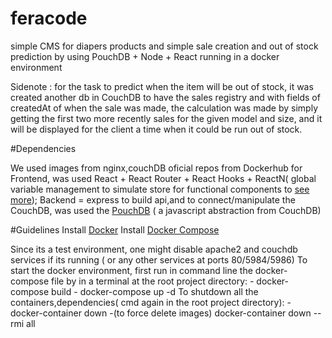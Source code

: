 # feracode

 simple CMS for diapers products and simple sale creation and out of stock prediction by using PouchDB + Node + React running in a docker environment

 Sidenote : for the task to predict when the item will be out of stock, it was created another db in CouchDB to have the sales registry and with fields of createdAt of when the sale was made, the calculation was made by simply getting the first two more recently sales for the given model and size, and it will be displayed for the client a time when it could be run out of stock.



#Dependencies

 We used images from nginx,couchDB oficial repos from Dockerhub
 for Frontend, was used React + React Router + React Hooks + ReactN( global variable management to simulate store for functional components to [see more](https://github.com/CharlesStover/reactn));
 Backend = express to build api,and to connect/manipulate the CouchDB, was used the [PouchDB](https://pouchdb.com/) ( a javascript abstraction from CouchDB)

#Guidelines
 Install [Docker](https://docs.docker.com/v17.12/install/)
 Install [Docker Compose](https://docs.docker.com/compose/install/)

 Since its a test environment, one might disable apache2 and couchdb services if its running ( or any other services at ports 80/5984/5986)
 To start the docker environment, first run in command line the docker-compose file by in a terminal at the root project directory:
    - docker-compose build
    - docker-compose up -d
To shutdown all the containers,dependencies( cmd again in the root project directory):
    - docker-container down
    -(to force delete images) docker-container down --rmi all